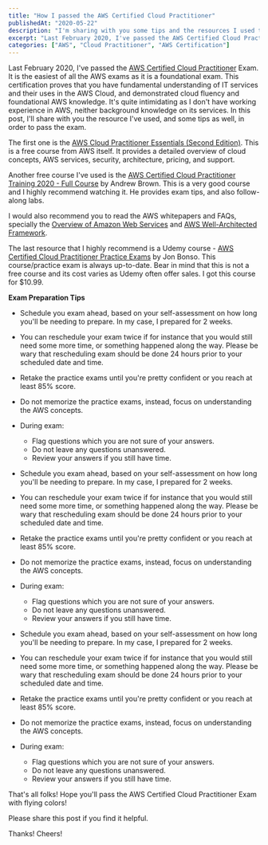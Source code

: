 ```yaml
---
title: "How I passed the AWS Certified Cloud Practitioner"
publishedAt: "2020-05-22"
description: "I'm sharing with you some tips and the resources I used to pass the AWS Certified Cloud Practitioner exam."
excerpt: "Last February 2020, I've passed the AWS Certified Cloud Practitioner Exam. It is the easiest of all the AWS exams as it is a foundational exam. This certification proves that you have fundamental understanding of IT services and their uses in the AWS Cloud..."
categories: ["AWS", "Cloud Practitioner", "AWS Certification"]
---
```


Last February 2020, I've passed the [AWS Certified Cloud Practitioner](https://www.youracclaim.com/badges/cd79a231-9f39-49f1-99ff-8234e1eb9baa/public_url) Exam. It is the easiest of all the AWS exams as it is a foundational exam. This certification proves that you have fundamental understanding of IT services and their uses in the AWS Cloud, and demonstrated cloud fluency and foundational AWS knowledge. It's quite intimidating as I don't have working experience in AWS, neither background knowledge on its services. In this post, I'll share with you the resource I've used, and some tips as well, in order to pass the exam.

The first one is the [AWS Cloud Practitioner Essentials (Second Edition)](https://www.aws.training/Details/Curriculum?id=27076). This is a free course from AWS itself. It provides a detailed overview of cloud concepts, AWS services, security, architecture, pricing, and support.

Another free course I've used is the [AWS Certified Cloud Practitioner Training 2020 - Full Course](https://www.youtube.com/watch?v=3hLmDS179YE) by Andrew Brown. This is a very good course and I highly recommend watching it. He provides exam tips, and also follow-along labs.

I would also recommend you to read the AWS whitepapers and FAQs, specially the [Overview of Amazon Web Services](https://d0.awsstatic.com/whitepapers/aws-overview.pdf) and [AWS Well-Architected Framework](https://d1.awsstatic.com/whitepapers/architecture/AWS_Well-Architected_Framework.pdf).

The last resource that I highly recommend is a Udemy course - [AWS Certified Cloud Practitioner Practice Exams](https://www.udemy.com/course/aws-certified-cloud-practitioner-practice-exams-amazon/) by Jon Bonso. This course/practice exam is always up-to-date. Bear in mind that this is not a free course and its cost varies as Udemy often offer sales. I got this course for $10.99.

**Exam Preparation Tips**

- Schedule you exam ahead, based on your self-assessment on how long you'll be needing to prepare. In my case, I prepared for 2 weeks.
- You can reschedule your exam twice if for instance that you would still need some more time, or something happened along the way. Please be wary that rescheduling exam should be done 24 hours prior to your scheduled date and time.
- Retake the practice exams until you're pretty confident or you reach at least 85% score.
- Do not memorize the practice exams, instead, focus on understanding the AWS concepts.
- During exam:

  - Flag questions which you are not sure of your answers.
  - Do not leave any questions unanswered.
  - Review your answers if you still have time.

- Schedule you exam ahead, based on your self-assessment on how long you'll be needing to prepare. In my case, I prepared for 2 weeks.
- You can reschedule your exam twice if for instance that you would still need some more time, or something happened along the way. Please be wary that rescheduling exam should be done 24 hours prior to your scheduled date and time.
- Retake the practice exams until you're pretty confident or you reach at least 85% score.
- Do not memorize the practice exams, instead, focus on understanding the AWS concepts.
- During exam:

  - Flag questions which you are not sure of your answers.
  - Do not leave any questions unanswered.
  - Review your answers if you still have time.

- Schedule you exam ahead, based on your self-assessment on how long you'll be needing to prepare. In my case, I prepared for 2 weeks.
- You can reschedule your exam twice if for instance that you would still need some more time, or something happened along the way. Please be wary that rescheduling exam should be done 24 hours prior to your scheduled date and time.
- Retake the practice exams until you're pretty confident or you reach at least 85% score.
- Do not memorize the practice exams, instead, focus on understanding the AWS concepts.
- During exam:
  - Flag questions which you are not sure of your answers.
  - Do not leave any questions unanswered.
  - Review your answers if you still have time.

That's all folks! Hope you'll pass the AWS Certified Cloud Practitioner Exam with flying colors!

Please share this post if you find it helpful.

Thanks! Cheers!
